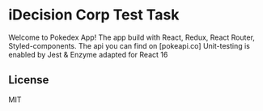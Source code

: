 # iDecision Corp Test Task

Welcome to Pokedex App! The app build with React, Redux, React Router, Styled-components. The api you can find on [pokeapi.co]
Unit-testing is enabled by Jest & Enzyme adapted for React 16

## License

MIT

